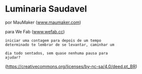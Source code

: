    Luminaria Saudavel
   ==================
   
   por MauMaker
   (www.maumaker.com)

   para We Fab
   (www.wefab.cc)


    iniciar uma contagem para depois de um tempo
    determinado te lembrar de se levantar, caminhar um
    
    dia todo sentados, sem quase nenhuma pausa para
    ajudar?

   
   (https://creativecommons.org/licenses/by-nc-sa/4.0/deed.pt_BR)
